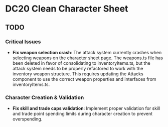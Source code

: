 # DC20 Clean Character Sheet

## TODO

### Critical Issues
- **Fix weapon selection crash**: The attack system currently crashes when selecting weapons on the character sheet page. The weapons.ts file has been deleted in favor of consolidating to inventoryItems.ts, but the attack system needs to be properly refactored to work with the inventory weapon structure. This requires updating the Attacks component to use the correct weapon properties and interfaces from inventoryItems.ts.

### Character Creation & Validation
- **Fix skill and trade caps validation**: Implement proper validation for skill and trade point spending limits during character creation to prevent overspending.
